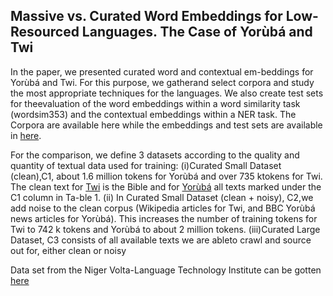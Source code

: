 ## Massive vs. Curated Word Embeddings for Low-Resourced Languages. The Case of Yorùbá and Twi

In the paper, we presented curated word and contextual em-beddings for Yorùbá and Twi. For this purpose, we gatherand select corpora and study the most appropriate techniques for the languages. We also create test sets for theevaluation of the word embeddings within a word similarity task (wordsim353) and the contextual embeddings within a NER task. The Corpora are available here while the embeddings and test sets are available in <a href="https://drive.google.com/drive/folders/1jkwLBkxJhnfVvf1yd7PyZw0nY8aNYaNN?usp=sharing">here</a>. 


For the comparison, we define 3 datasets according to the quality and quantity of textual data used for training: 
(i)Curated Small Dataset (clean),C1, about 1.6 million tokens for Yorùbá and over 735 ktokens for Twi. The clean text for <a href="https://drive.google.com/drive/folders/1jkwLBkxJhnfVvf1yd7PyZw0nY8aNYaNN?usp=sharing">Twi</a> is the Bible and for <a href="https://drive.google.com/drive/folders/1jkwLBkxJhnfVvf1yd7PyZw0nY8aNYaNN?usp=sharing">Yorùbá</a> all texts marked under the C1 column in Ta-ble 1. 
(ii) In Curated Small Dataset (clean + noisy), C2,we add noise to the clean corpus (Wikipedia articles for Twi, and BBC Yorùbá news articles for Yorùbá). This increases the number of training tokens for Twi to 742 k tokens and Yorùbá to about 2 million tokens. 
(iii)Curated Large Dataset, C3 consists of all available texts we are ableto crawl and source out for, either clean or noisy 

Data set from the Niger Volta-Language Technology Institute can be gotten<a href="https://github.com/Niger-Volta-LTI/yoruba-text"> here  </a>
